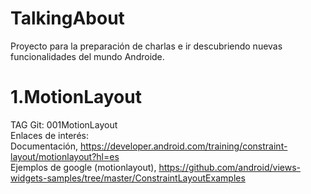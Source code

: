 # TalkingAbout
Proyecto para la preparación de charlas e ir descubriendo nuevas funcionalidades del mundo Androide.

# 1.MotionLayout
TAG Git:  001MotionLayout<br/>
Enlaces de interés:<br/>
Documentación, https://developer.android.com/training/constraint-layout/motionlayout?hl=es<br/>
Ejemplos de google (motionlayout), https://github.com/android/views-widgets-samples/tree/master/ConstraintLayoutExamples<br/>
